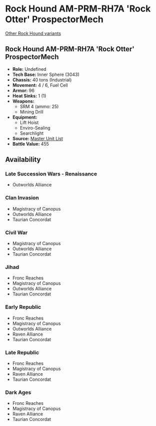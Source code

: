 # Rock Hound AM-PRM-RH7A 'Rock Otter' ProspectorMech 

[Other Rock Hound variants](../rock_hound.md) 

## Rock Hound AM-PRM-RH7A 'Rock Otter' ProspectorMech 

- **Role:** Undefined 
- **Tech Base:** Inner Sphere (3043) 
- **Chassis:** 40 tons (Industrial) 
- **Movement:** 4 / 6, Fuel Cell 
- **Armor:** 96 
- **Heat Sinks:** 1 (1) 
- **Weapons:** 
  - SRM 4 (ammo: 25) 
  - Mining Drill 
- **Equipment:** 
  - Lift Hoist 
  - Enviro-Sealing 
  - Searchlight 
- **Source:** [Master Unit List](http://masterunitlist.info/Unit/Details/4927/rock-hound-am-prm-rh7a-rock-otter-prospectormech) 
- **Battle Value:** 455 

## Availability 

### Late Succession Wars - Renaissance 

- Outworlds Alliance 

### Clan Invasion 

- Magistracy of Canopus 
- Outworlds Alliance 
- Taurian Concordat 

### Civil War 

- Magistracy of Canopus 
- Outworlds Alliance 
- Taurian Concordat 

### Jihad 

- Fronc Reaches 
- Magistracy of Canopus 
- Outworlds Alliance 
- Taurian Concordat 

### Early Republic 

- Fronc Reaches 
- Magistracy of Canopus 
- Outworlds Alliance 
- Raven Alliance 
- Taurian Concordat 

### Late Republic 

- Fronc Reaches 
- Magistracy of Canopus 
- Raven Alliance 
- Taurian Concordat 

### Dark Ages 

- Fronc Reaches 
- Magistracy of Canopus 
- Raven Alliance 
- Taurian Concordat 

